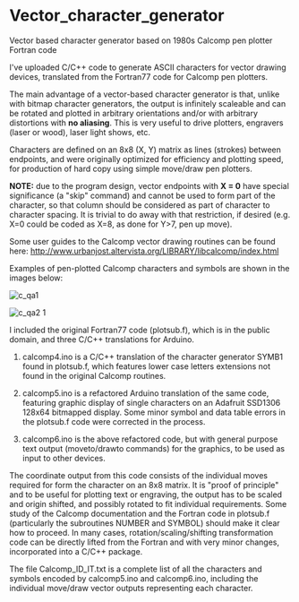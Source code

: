 # Vector_character_generator
Vector based character generator based on 1980s Calcomp pen plotter Fortran code

I've uploaded C/C++ code to generate ASCII characters for vector drawing devices, translated from the Fortran77 code for Calcomp pen plotters.

The main advantage of a vector-based character generator is that, unlike with bitmap character generators, the output is infinitely scaleable and can be rotated and plotted in arbitrary orientations and/or with arbitrary distortions with **no aliasing**. This is very useful to drive plotters, engravers (laser or wood), laser light shows, etc.

Characters are defined on an 8x8 (X, Y) matrix as lines (strokes) between endpoints, and were originally optimized for efficiency and plotting speed, for production of hard copy using simple move/draw pen plotters. 

**NOTE:** due to the program design, vector endpoints with **X = 0** have special significance (a "skip" command) and cannot be used to form part of the character, so that column should be considered as part of character to character spacing.  It is trivial to do away with that restriction, if desired (e.g. X=0 could be coded as X=8, as done for Y>7, pen up move).

Some user guides to the Calcomp vector drawing routines can be found here: http://www.urbanjost.altervista.org/LIBRARY/libcalcomp/index.html

Examples of pen-plotted Calcomp characters and symbols are shown in the images below:

![c_qa1](https://user-images.githubusercontent.com/5509037/175750542-a4abc832-2eb5-47d3-bb6a-b44a1b694785.gif)

![c_qa2 1](https://user-images.githubusercontent.com/5509037/175750544-fa52a787-6f7e-40b6-b993-a0fce5393dcf.gif)

I included the original Fortran77 code (plotsub.f), which is in the public domain, and three C/C++ translations for Arduino.

1. calcomp4.ino is a C/C++ translation of the character generator SYMB1 found in plotsub.f, which features lower case letters extensions not found in the original Calcomp routines.

2. calcomp5.ino is a refactored Arduino translation of the same code, featuring graphic display of single characters on an Adafruit SSD1306 128x64 bitmapped display. Some minor symbol and data table errors in the plotsub.f code were corrected in the process.

3. calcomp6.ino is the above refactored code, but with general purpose text output (moveto/drawto commands) for the graphics, to be used as input to other devices.  

The coordinate output from this code consists of the individual moves required for form the character on an 8x8 matrix. It is "proof of principle" and to be useful for plotting text or engraving, the output has to be scaled and origin shifted, and possibly rotated to fit individual requirements. Some study of the Calcomp documentation and the Fortran code in plotsub.f (particularly the subroutines NUMBER and SYMBOL) should make it clear how to proceed. In many cases, rotation/scaling/shifting transformation code can be directly lifted from the Fortran and with very minor changes, incorporated into a C/C++ package.


The file Calcomp_ID_IT.txt is a complete list of all the characters and symbols encoded by calcomp5.ino and calcomp6.ino, including the individual move/draw vector outputs representing each character.
